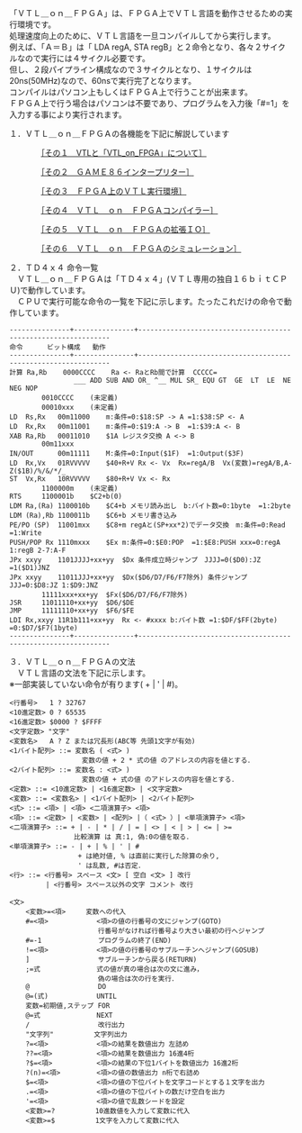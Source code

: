 
「ＶＴＬ＿ｏｎ＿ＦＰＧＡ」は、ＦＰＧＡ上でＶＴＬ言語を動作させるための実行環境です。  
処理速度向上のために、ＶＴＬ言語を一旦コンパイルしてから実行します。  
例えば、「Ａ＝Ｂ」は「 LDA regA, STA regB」と２命令となり、各々２サイクルなので実行には４サイクル必要です。  
但し、２段パイプライン構成なので３サイクルとなり、１サイクルは20ns(50MHz)なので、60nsで実行完了となります。  
コンパイルはパソコン上もしくはＦＰＧＡ上で行うことが出来ます。  
ＦＰＧＡ上で行う場合はパソコンは不要であり、プログラムを入力後「#=1」を入力する事により実行されます。

１．ＶＴＬ＿ｏｎ＿ＦＰＧＡの各機能を下記に解説しています

　　　　[［その１　VTLと「VTL_on_FPGA」について］](https://qiita.com/hi631/items/30b60e5ae9d50ed6cfa0)

　　　　[［その２　ＧＡＭＥ８６インタープリター］](https://qiita.com/hi631/items/156f5454ffbc22b9c909)

　　　　[［その３　ＦＰＧＡ上のＶＴＬ実行環境］](https://qiita.com/hi631/items/d2c96be05d40fc41c1b7)

　　　　[［その４　ＶＴＬ＿ｏｎ＿ＦＰＧＡコンパイラー］](https://qiita.com/hi631/items/1c292db6fbc2e5b71855)

　　　　[［その５　ＶＴＬ＿ｏｎ＿ＦＰＧＡの拡張ＩＯ］](https://qiita.com/hi631/items/2af8506e070a830349a7)

　　　　[［その６　ＶＴＬ＿ｏｎ＿ＦＰＧＡのシミュレーション］](https://qiita.com/hi631/items/c19fe4a5f513d56b87ab)


２．ＴＤ４ｘ４ 命令一覧  
　ＶＴＬ＿ｏｎ＿ＦＰＧＡは「ＴＤ４ｘ４」(ＶＴＬ専用の独自１６ｂｉｔＣＰＵ)で動作しています。  
　ＣＰＵで実行可能な命令の一覧を下記に示します。たったこれだけの命令で動作しています。  

	---------------+---------------+---------------------------------------------------------------
	命令		ビット構成	動作
	---------------+---------------+---------------------------------------------------------------
	計算 Ra,Rb	0000CCCC	Ra <- RaとRb間で計算  CCCCC=
					___ ADD SUB AND OR_ ^__ MUL SR_ EQU GT  GE  LT  LE  NE  NEG NOP
			0010CCCC	(未定義)
			00010xxx	(未定義)
	LD  Rs,Rx	00m11000	m:条件=0:$18:SP -> A =1:$38:SP <- A
	LD  Rx,Rx	00m11001	m:条件=0:$19:A -> B  =1:$39:A <- B
	XAB Ra,Rb	00011010	$1A レジスタ交換 A <-> B
			00m11xxx	
	IN/OUT		00m11111	M:条件=0:Input($1F)  =1:Output($3F)
	LD  Rx,Vx	01RVVVVV	$40+R+V Rx <- Vx  Rx=regA/B  Vx(変数)=regA/B,A-Z($1B)/%/&/*/_
	ST  Vx,Rx	10RVVVVV	$80+R+V Vx <- Rx
			1100000m	(未定義)
	RTS		1100001b	$C2+b(0)
	LDM Ra,(Ra)	1100010b	$C4+b メモリ読み出し　b:バイト数=0:1byte  =1:2byte
	LDM (Ra),Rb	1100011b	$C6+b メモリ書き込み　
	PE/PO (SP)	11001mxx	$C8+m regAと(SP+xx*2)でデータ交換　m:条件=0:Read  =1:Write
	PUSH/POP Rx	1110mxxx	$Ex m:条件=0:$E0:POP  =1:$E8:PUSH xxx=0:regA 1:regB 2-7:A-F
	JPx xxyy	1101JJJJ+xx+yy	$Dx 条件成立時ジャンプ　JJJJ=0($D0):JZ =1($D1)JNZ
	JPx xxyy	11011JJJ+xx+yy	$Dx($D6/D7/F6/F7除外) 条件ジャンプ JJJ=0:$D8:JZ 1:$D9:JNZ
			11111xxx+xx+yy	$Fx($D6/D7/F6/F7除外)
	JSR		11011110+xx+yy	$D6/$DE
	JMP		11111110+xx+yy	$F6/$FE
	LDI Rx,xxyy	11R1b111+xx+yy	Rx <- #xxxx b:バイト数 =1:$DF/$FF(2byte) =0:$D7/$F7(1byte)
	---------------+---------------+---------------------------------------------------------------


３．ＶＴＬ＿ｏｎ＿ＦＰＧＡの文法  
　ＶＴＬ言語の文法を下記に示します。  
  ※一部実装していない命令が有ります( + | ' | #)。

    <行番号>   1 ? 32767
    <10進定数> 0 ? 65535
    <16進定数> $0000 ? $FFFF
    <文字定数> "文字"
    <変数名>   A ? Z または冗長形(ABC等 先頭1文字が有効)
    <1バイト配列> ::= 変数名 ( <式> )
                      変数の値 + 2 * 式の値 のアドレスの内容を値とする．
    <2バイト配列> ::= 変数名 : <式> )
                      変数の値 + 式の値 のアドレスの内容を値とする．
    <定数> ::= <10進定数> | <16進定数> | <文字定数>
    <変数> ::= <変数名> | <1バイト配列> | <2バイト配列>
    <式> ::= <項> | <項> <二項演算子> <項>
    <項> ::= <定数> | <変数> | <配列> |（ <式> ）| <単項演算子> <項>
    <二項演算子> ::= + | - | * | / | = | <> | < | > | <= | >=
                    比較演算 は 真:1, 偽:0の値を取る．
    <単項演算子> ::= - | + | % | ' | #
                     + は絶対値, % は直前に実行した除算の余り,
                     ' は乱数, #は否定．
    <行> ::= <行番号> スペース <文> [ 空白 <文> ] 改行
             | <行番号> スペース以外の文字 コメント 改行

    <文>
        <変数>=<項>     変数への代入
        #=<項>            <項>の値の行番号の文にジャンプ(GOTO)
                          行番号がなければ行番号より大きい最初の行へジャンプ
        #=-1              プログラムの終了(END)
        !=<項>            <項>の値の行番号のサブルーチンへジャンプ(GOSUB)
        ]                 サブルーチンから戻る(RETURN)
        ;=式              式の値が真の場合は次の文に進み，
                          偽の場合は次の行を実行．
        @                 DO
        @=(式)            UNTIL
        変数=初期値,ステップ FOR
        @=式              NEXT
        /                 改行出力
        "文字列"          文字列出力
        ?=<項>            <項>の結果を数値出力 左詰め
        ??=<項>           <項>の結果を数値出力 16進4桁
        ?$=<項>           <項>の結果の下位1バイトを数値出力 16進2桁
        ?(n)=<項>         <項>の値の数値出力 n桁で右詰め
        $=<項>            <項>の値の下位バイトを文字コードとする１文字を出力
        .=<項>            <項>の値の下位バイトの数だけ空白を出力
        '=<項>            <項>の値で乱数シードを設定
        <変数>=?          10進数値を入力して変数に代入
        <変数>=$          1文字を入力して変数に代入
